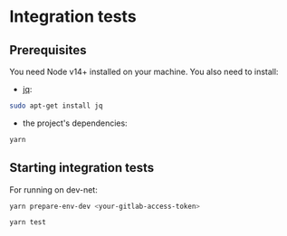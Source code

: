 # Integration tests

## Prerequisites

You need Node v14+ installed on your machine.
You also need to install:

* [jq](https://stedolan.github.io/jq/download/):

```sh
sudo apt-get install jq
```

* the project's dependencies:

```sh
yarn
```

## Starting integration tests

For running on dev-net:

```sh
yarn prepare-env-dev <your-gitlab-access-token>
```

```sh
yarn test
```

